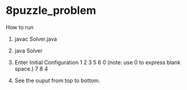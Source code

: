 # 8puzzle_problem

How to run
1. javac Solver.java
2. java Solver
3. Enter Initial Configuration
  1 2 3
  5 6 0 (note: use 0 to express blank space.)
  7 8 4
  
4. See the ouput from top to bottom.
